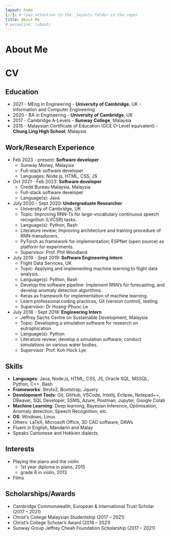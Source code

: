 ```yaml
---
layout: home
[//]: # (pay attention to the _layouts folder in the repo)
title: About Me
# permalink: /about/
---
```


# About Me

<!-- comment -->

# CV
## Education
- 2021 - MEng in Engineering - **University of Cambridge**, UK - Information and Computer Engineering
- 2020 - BA in Engineering - **University of Cambridge**, UK
- 2017 - Cambridge A-Levels - **Sunway College**, Malaysia
- 2015 - Malaysian Certificate of Education (GCE O-Level equivalent) - **Chung Ling High School**, Malaysia

## Work/Research Experience
- Feb 2023 - present: **Software developer**
    - Sunway Money, Malaysia
    - Full-stack software developer
    - Languages: Node.js, HTML, CSS, JS
- Oct 2021 - Feb 2023: **Software developer**
    - Credit Bureau Malaysia, Malaysia
    - Full-stack software developer
    - Language(s): Java
- July 2020 - Sept 2020: **Undergraduate Researcher**
    - University of Cambridge, UK
    - Topic: Improving RNN-Ts for large-vocabulary continuous speech recognition (LVCSR) tasks.
    - Language(s): Python, Bash
    - Literature review; Improving architecture and training procedure of RNN-transducers. 
    - PyTorch as framework for implementation; ESPNet (open source) as platform for experiments.
    - Supervisor: Prof. Phil Woodland
- July 2019 - Sept 2019: **Software Engineering Intern**
    - Flight Data Services, UK
    - Topic: Applying and implementing machine learning to flight data analysis. 
    - Language(s): Python, Bash
    - Develop the software pipeline: Implement RNN’s for forecasting, and develop anomaly detection algorithms.
    - Keras as framework for implementation of machine learning.
    - Learn professional coding practices, Git (version control), testing.
    - Supervisor: Dr Hoang-Phuoc Le
- July 2018 - Sept 2018: **Engineering Intern**
    - Jeffrey Sachs Centre on Sustainable Development, Malaysia
    - Topic: Developing a simulation software for research on eutrophication.
    - Language(s): Python
    - Literature review; develop a simulation software; conduct simulations on various water bodies.
    - Supervisor: Prof. Koh Hock Lye

## Skills
- **Languages**: Java, Node.js, HTML, CSS, JS, Oracle SQL, MSSQL, Python, C++, Bash
- **Frameworks**: Struts2, Bootstrap, Jquery
- **Development Tools**: Git, GitHub, VSCode, Intellij, Eclipse, Notepad++, DBeaver, SQL Developer, SSMS, Azure, Postman, Jupyter, Google Colab
- **Machine Learning**: Deep learning, Bayesian Inference, Optimisation, Anomaly detection, Speech Recognition, etc.
- **OS**: Windows, Linux
- Others: LaTeX, Microsoft Office, 3D CAD software, DAWs
- Fluent in English, Mandarin and Malay
- Speaks Cantonese and Hokkien dialects.

## Interests
- Playing the piano and the violin
    - 1st year diploma in piano, 2015
    - grade 8 in violin, 2013
- Films

## Scholarships/Awards
- Cambridge Commonwealth, European & International Trust Scholar (2017 – 2021)
- Christ's College Malaysian Studentship (2017 – 2021)
- Christ’s College Scholar’s Award (2018 – 2021)
- Sunway Group Jeffrey Cheah Foundation Scholarship (2017 – 2021)